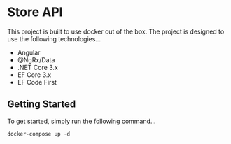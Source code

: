 # Store API

This project is built to use docker out of the box. The project is designed to use the following technologies...

- Angular
- @NgRx/Data
- .NET Core 3.x
- EF Core 3.x
- EF Code First

## Getting Started

To get started, simply run the following command...

```powershell
docker-compose up -d
```
